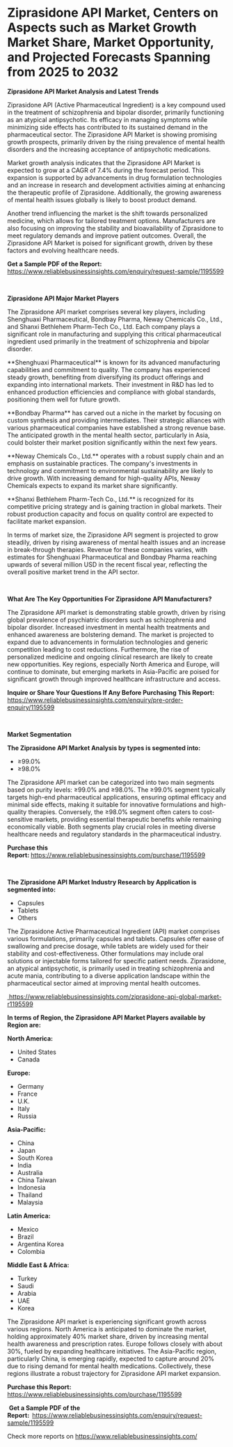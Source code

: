 <p><h1>Ziprasidone API Market, Centers on Aspects such as Market Growth Market Share, Market Opportunity, and Projected Forecasts Spanning from 2025 to 2032</h1></p><p><strong>Ziprasidone API Market Analysis and Latest Trends</strong></p>
<p><p>Ziprasidone API (Active Pharmaceutical Ingredient) is a key compound used in the treatment of schizophrenia and bipolar disorder, primarily functioning as an atypical antipsychotic. Its efficacy in managing symptoms while minimizing side effects has contributed to its sustained demand in the pharmaceutical sector. The Ziprasidone API Market is showing promising growth prospects, primarily driven by the rising prevalence of mental health disorders and the increasing acceptance of antipsychotic medications.</p><p>Market growth analysis indicates that the Ziprasidone API Market is expected to grow at a CAGR of 7.4% during the forecast period. This expansion is supported by advancements in drug formulation technologies and an increase in research and development activities aiming at enhancing the therapeutic profile of Ziprasidone. Additionally, the growing awareness of mental health issues globally is likely to boost product demand.</p><p>Another trend influencing the market is the shift towards personalized medicine, which allows for tailored treatment options. Manufacturers are also focusing on improving the stability and bioavailability of Ziprasidone to meet regulatory demands and improve patient outcomes. Overall, the Ziprasidone API Market is poised for significant growth, driven by these factors and evolving healthcare needs.</p></p>
<p><strong>Get a Sample PDF of the Report:&nbsp;</strong> <a href="https://www.reliablebusinessinsights.com/enquiry/request-sample/1195599?utm_campaign=3353&utm_medium=2&utm_source=Github&utm_content=ia&utm_term=22032025&utm_id=ziprasidone-api">https://www.reliablebusinessinsights.com/enquiry/request-sample/1195599</a></p>
<p>&nbsp;</p>
<p><strong>Ziprasidone API Major Market Players</strong></p>
<p><p>The Ziprasidone API market comprises several key players, including Shenghuaxi Pharmaceutical, Bondbay Pharma, Neway Chemicals Co., Ltd., and Shanxi Bethlehem Pharm-Tech Co., Ltd. Each company plays a significant role in manufacturing and supplying this critical pharmaceutical ingredient used primarily in the treatment of schizophrenia and bipolar disorder.</p><p>**Shenghuaxi Pharmaceutical** is known for its advanced manufacturing capabilities and commitment to quality. The company has experienced steady growth, benefiting from diversifying its product offerings and expanding into international markets. Their investment in R&D has led to enhanced production efficiencies and compliance with global standards, positioning them well for future growth.</p><p>**Bondbay Pharma** has carved out a niche in the market by focusing on custom synthesis and providing intermediates. Their strategic alliances with various pharmaceutical companies have established a strong revenue base. The anticipated growth in the mental health sector, particularly in Asia, could bolster their market position significantly within the next few years.</p><p>**Neway Chemicals Co., Ltd.** operates with a robust supply chain and an emphasis on sustainable practices. The company's investments in technology and commitment to environmental sustainability are likely to drive growth. With increasing demand for high-quality APIs, Neway Chemicals expects to expand its market share significantly.</p><p>**Shanxi Bethlehem Pharm-Tech Co., Ltd.** is recognized for its competitive pricing strategy and is gaining traction in global markets. Their robust production capacity and focus on quality control are expected to facilitate market expansion.</p><p>In terms of market size, the Ziprasidone API segment is projected to grow steadily, driven by rising awareness of mental health issues and an increase in break-through therapies. Revenue for these companies varies, with estimates for Shenghuaxi Pharmaceutical and Bondbay Pharma reaching upwards of several million USD in the recent fiscal year, reflecting the overall positive market trend in the API sector.</p></p>
<p>&nbsp;</p>
<p><strong>What Are The Key Opportunities For Ziprasidone API Manufacturers?</strong></p>
<p><p>The Ziprasidone API market is demonstrating stable growth, driven by rising global prevalence of psychiatric disorders such as schizophrenia and bipolar disorder. Increased investment in mental health treatments and enhanced awareness are bolstering demand. The market is projected to expand due to advancements in formulation technologies and generic competition leading to cost reductions. Furthermore, the rise of personalized medicine and ongoing clinical research are likely to create new opportunities. Key regions, especially North America and Europe, will continue to dominate, but emerging markets in Asia-Pacific are poised for significant growth through improved healthcare infrastructure and access.</p></p>
<p><strong>Inquire or Share Your Questions If Any Before Purchasing This Report:</strong> <a href="https://www.reliablebusinessinsights.com/enquiry/pre-order-enquiry/1195599?utm_campaign=3353&utm_medium=2&utm_source=Github&utm_content=ia&utm_term=22032025&utm_id=ziprasidone-api">https://www.reliablebusinessinsights.com/enquiry/pre-order-enquiry/1195599</a></p>
<p>&nbsp;</p>
<p><strong>Market Segmentation</strong></p>
<p><strong>The Ziprasidone API Market Analysis by types is segmented into:</strong></p>
<p><ul><li>≥99.0%</li><li>≥98.0%</li></ul></p>
<p><p>The Ziprasidone API market can be categorized into two main segments based on purity levels: ≥99.0% and ≥98.0%. The ≥99.0% segment typically targets high-end pharmaceutical applications, ensuring optimal efficacy and minimal side effects, making it suitable for innovative formulations and high-quality therapies. Conversely, the ≥98.0% segment often caters to cost-sensitive markets, providing essential therapeutic benefits while remaining economically viable. Both segments play crucial roles in meeting diverse healthcare needs and regulatory standards in the pharmaceutical industry.</p></p>
<p><strong>Purchase this Report:&nbsp;</strong><a href="https://www.reliablebusinessinsights.com/purchase/1195599?utm_campaign=3353&utm_medium=2&utm_source=Github&utm_content=ia&utm_term=22032025&utm_id=ziprasidone-api">https://www.reliablebusinessinsights.com/purchase/1195599</a></p>
<p>&nbsp;</p>
<p><strong>The Ziprasidone API Market Industry Research by Application is segmented into:</strong></p>
<p><ul><li>Capsules</li><li>Tablets</li><li>Others</li></ul></p>
<p><p>The Ziprasidone Active Pharmaceutical Ingredient (API) market comprises various formulations, primarily capsules and tablets. Capsules offer ease of swallowing and precise dosage, while tablets are widely used for their stability and cost-effectiveness. Other formulations may include oral solutions or injectable forms tailored for specific patient needs. Ziprasidone, an atypical antipsychotic, is primarily used in treating schizophrenia and acute mania, contributing to a diverse application landscape within the pharmaceutical sector aimed at improving mental health outcomes.</p></p>
<p><a href="https://www.reliablebusinessinsights.com/ziprasidone-api-global-market-r1195599?utm_campaign=3353&utm_medium=2&utm_source=Github&utm_content=ia&utm_term=22032025&utm_id=ziprasidone-api">&nbsp;https://www.reliablebusinessinsights.com/ziprasidone-api-global-market-r1195599</a></p>
<p><strong>In terms of Region, the Ziprasidone API Market Players available by Region are:</strong></p>
<p>
    <p> <strong> North America: </strong>
        <ul>
            <li>United States</li>
            <li>Canada</li>
        </ul>
        </p> 
    <p> <strong> Europe: </strong>
        <ul>
            <li>Germany</li>
            <li>France</li>
            <li>U.K.</li>
            <li>Italy</li>
            <li>Russia</li>
        </ul>
        </p> 
    <p> <strong> Asia-Pacific: </strong>
        <ul>
            <li>China</li>
            <li>Japan</li>
            <li>South Korea</li>
            <li>India</li>
            <li>Australia</li>
            <li>China Taiwan</li>
            <li>Indonesia</li>
            <li>Thailand</li>
            <li>Malaysia</li>
        </ul>
        </p> 
    <p> <strong> Latin America: </strong>
        <ul>
            <li>Mexico</li>
            <li>Brazil</li>
            <li>Argentina Korea</li>
            <li>Colombia</li>
        </ul>
        </p> 
    <p> <strong> Middle East & Africa: </strong>
        <ul>
            <li>Turkey</li>
            <li>Saudi</li>
            <li>Arabia</li>
            <li>UAE</li>
            <li>Korea</li>
        </ul>
    </p>
    </p>
<p><p>The Ziprasidone API market is experiencing significant growth across various regions. North America is anticipated to dominate the market, holding approximately 40% market share, driven by increasing mental health awareness and prescription rates. Europe follows closely with about 30%, fueled by expanding healthcare initiatives. The Asia-Pacific region, particularly China, is emerging rapidly, expected to capture around 20% due to rising demand for mental health medications. Collectively, these regions illustrate a robust trajectory for Ziprasidone API market expansion.</p></p>
<p><strong>Purchase this Report: </strong><a href="https://www.reliablebusinessinsights.com/purchase/1195599?utm_campaign=3353&utm_medium=2&utm_source=Github&utm_content=ia&utm_term=22032025&utm_id=ziprasidone-api">https://www.reliablebusinessinsights.com/purchase/1195599</a></p>
<p>&nbsp;<strong>Get a Sample PDF of the Report:&nbsp;&nbsp;</strong><a href="https://www.reliablebusinessinsights.com/enquiry/request-sample/1195599?utm_campaign=3353&utm_medium=2&utm_source=Github&utm_content=ia&utm_term=22032025&utm_id=ziprasidone-api">https://www.reliablebusinessinsights.com/enquiry/request-sample/1195599</a></p>
<p><strong></strong></p>
<p>Check more reports on <a href="https://www.reliablebusinessinsights.com/?utm_campaign=3353&utm_medium=2&utm_source=Github&utm_content=ia&utm_term=22032025&utm_id=ziprasidone-api">https://www.reliablebusinessinsights.com/</a></p>
